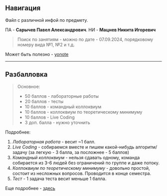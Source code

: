 ## Навигация

Файл с различной инфой по предмету.

ПА - **Сарычев Павел Александрович**.
НИ - **Мацнев Никита Игоревич**

>Поиск по занятиям - можно по дате - 07.09.2024, порядковому номеру вида №1, №2 и т.д.

Может быть полезно - [yonote](https://dm-aisd.yonote.ru/share/itmo_dm_aisd)

---
## Разбалловка

>Основное:
> - 50 баллов - лабораторные работы
> - 20 баллов - тесты
> - 10 баллов - командный коллоквиум
> - 10 баллов - коллоквиум по теоретическому минимуму
> - 10 баллов - Live Coding
> - 3 доп. балла - нужно уточнить

Подробнее:
1. _Лабораторная работа_ - весит ~1 балл.
2. _Live Coding_ - собираемся вместе и пишем какой-нибудь алгоритм/задачу (за легкую - 3 балла, за посложнее - 5 баллов)
3. _Командный коллоквиум_ - нельзя сдавать одному, команда собирается из 3-6 людей без ограничений по группе и даже потоку.
4. _Коллоквиум по теоретическому минимуму_ - довольно простой, состоит из несложных вопросов. Проводится в конце семестра.
5. _Тест_ - 1 задача теста весит меньше 1 балла.

Еще подробнее - [здесь](https://dm-aisd.yonote.ru/share/itmo_dm_aisd)